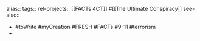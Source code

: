 alias::
tags::
rel-projects:: [[FACTs 4CT]] #[[The Ultimate Conspiracy]] 
see-also::
- #toWrite #myCreation #FRESH #FACTs #9-11 #terrorism
-